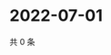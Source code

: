# 2022-07-01

共 0 条

<!-- BEGIN WEIBO -->
<!-- 最后更新时间 Fri Jul 01 2022 09:45:30 GMT+0800 (China Standard Time) -->

<!-- END WEIBO -->
